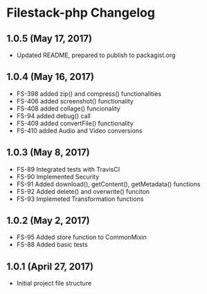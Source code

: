 # Filestack-php Changelog

## 1.0.5 (May 17, 2017)
- Updated README, prepared to publish to packagist.org

## 1.0.4 (May 16, 2017)
- FS-398 added zip() and compress() functionalities
- FS-406 added screenshot() functionality
- FS-408 added collage() funcionality
- FS-94 added debug() call
- FS-409 added convertFile() functionality
- FS-410 added Audio and Video conversions

## 1.0.3 (May 8, 2017)
- FS-89 Integrated tests with TravisCI
- FS-90 Implemented Security
- FS-91 Added download(), getContent(), getMetadata() functions
- FS-92 Added delete() and overwrite() funciton
- FS-93 Implemeted Transformation functions

## 1.0.2 (May 2, 2017)

- FS-95 Added store function to CommonMixin
- FS-88 Added basic tests

## 1.0.1 (April 27, 2017)

- Initial project file structure
